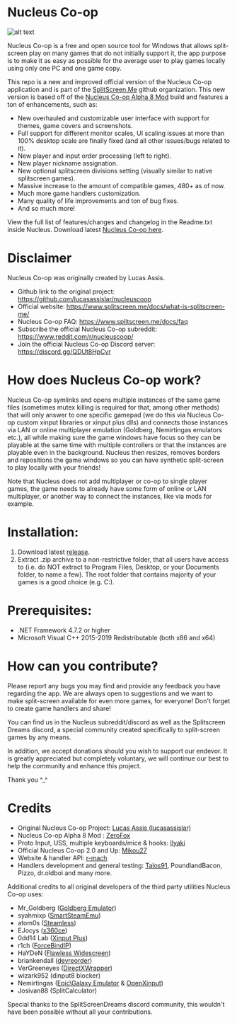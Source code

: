 # Nucleus Co-op 

![alt text](https://github.com/SplitScreen-Me/splitscreenme-www/blob/master/static/img/hknucleus.png?raw=true)

Nucleus Co-op is a free and open source tool for Windows that allows split-screen play on many games that do not initially support it, the app purpose is to make it as easy as possible for the average user to play games locally using only one PC and one game copy. 

This repo is a new and improved official version of the Nucleus Co-op application and is part of the [SplitScreen.Me](https://www.splitscreen.me/docs/what-is-splitscreen-me) github organization. This new version is based off of the [Nucleus Co-op Alpha 8 Mod](https://github.com/ZeroFox5866/nucleuscoop) build and features a ton of enhancements, such as:

- New overhauled and customizable user interface with support for themes, game covers and screenshots.
- Full support for different monitor scales, UI scaling issues at more than 100% desktop scale are finally fixed (and all other issues/bugs related to it).
- New player and input order processing (left to right).
- New player nickname assignation.
- New optional splitscreen divisions setting (visually  similar to native splitscreen games).
- Massive increase to the amount of compatible games, 480+ as of now.
- Much more game handlers customization.
- Many quality of life improvements and ton of bug fixes.
- And so much more!

View the full list of features/changes and changelog in the Readme.txt inside Nucleus. Download latest [Nucleus Co-op here](https://github.com/SplitScreen-Me/splitscreenme-nucleus/releases). 

# Disclaimer
Nucleus Co-op was originally created by Lucas Assis.

- Github link to the original project: https://github.com/lucasassislar/nucleuscoop
- Official website: https://www.splitscreen.me/docs/what-is-splitscreen-me/
- Nucleus Co-op FAQ: https://www.splitscreen.me/docs/faq
- Subscribe the official Nucleus Co-op subreddit: https://www.reddit.com/r/nucleuscoop/ 
- Join the official Nucleus Co-op Discord server: https://discord.gg/QDUt8HpCvr

# How does Nucleus Co-op work?
Nucleus Co-op symlinks and opens multiple instances of the same game files (sometimes mutex killing is required for that, among other methods) that will only answer to one specific gamepad (we do this via Nucleus Co-op custom xinput libraries or xinput plus dlls) and connects those instances via LAN or online multiplayer emulation (Goldberg, Nemirtingas emulators etc.), all while making sure the game windows have focus so they can be playable at the same time with multiple controllers or that the instances are playable even in the background. Nucleus then resizes, removes borders and repositions the game windows so you can have synthetic split-screen to play locally with your friends!

Note that Nucleus does not add multiplayer or co-op to single player games, the game needs to already have some form of online or LAN multiplayer, or another way to connect the instances, like via mods for example.

# Installation:
1. Download latest [release](https://github.com/SplitScreen-Me/splitscreenme-nucleus/releases). 
2. Extract .zip archive to a non-restrictive folder, that all users have access to (i.e. do NOT extract to Program Files, Desktop, or your Documents folder, to name a few). The root folder that contains majority of your games is a good choice (e.g. C:\).

# Prerequisites:
- .NET Framework 4.7.2 or higher  
- Microsoft Visual C++ 2015-2019 Redistributable (both x86 and x64)

# How can you contribute?
Please report any bugs you may find and provide any feedback you have regarding the app. We are always open to suggestions and we want to make split-screen available for even more games, for everyone! Don't forget to create game handlers and share!

You can find us in the Nucleus subreddit/discord as well as the Splitscreen Dreams discord, a special community created specifically to split-screen games by any means.

In addition, we accept donations should you wish to support our endevor. It is greatly appreciated but completely voluntary, we will continue our best to help the community and enhance this project.

Thank you ^_^

# Credits
- Original Nucleus Co-op Project: [Lucas Assis (lucasassislar)](https://github.com/lucasassislar)  
- Nucleus Co-op Alpha 8 Mod : [ZeroFox](https://github.com/ZeroFox5866)  
- Proto Input, USS, multiple keyboards/mice & hooks: [Ilyaki](https://github.com/Ilyaki)  
- Official Nucleus Co-op 2.0 and Up: [Mikou27](https://github.com/Mikou27) 
- Website & handler API: [r-mach](https://github.com/r-mach)  
- Handlers development and general testing: [Talos91](https://github.com/Talos910), PoundlandBacon, Pizzo, dr.oldboi and many more.
  
Additional credits to all original developers of the third party utilities Nucleus Co-op uses:
- Mr_Goldberg ([Goldberg Emulator](https://gitlab.com/Mr_Goldberg/goldberg_emulator))
- syahmixp ([SmartSteamEmu](https://github.com/MAXBURAOT/SmartSteamEmu))
- atom0s ([Steamless](https://github.com/atom0s/Steamless))
- EJocys ([x360ce](https://github.com/x360ce/x360ce))
- 0dd14 Lab ([Xinput Plus](https://sites.google.com/site/0dd14lab/xinput-plus))
- r1ch ([ForceBindIP](https://r1ch.net/projects/forcebindip))
- HaYDeN ([Flawless Widescreen](https://www.flawlesswidescreen.org/))
- briankendall ([devreorder](https://github.com/briankendall/devreorder))
- VerGreeneyes ([DirectXWrapper](https://community.pcgamingwiki.com/files/file/87-the-bards-tale-2005-windowed-mode/))
- wizark952 (dinput8 blocker)
- Nemirtingas ([Epic\Galaxy Emulator](https://gitlab.com/Nemirtingas) & [OpenXinput](https://github.com/Nemirtingas/OpenXinput))
- Josivan88 (SplitCalculator)

Special thanks to the SplitScreenDreams discord community, this wouldn't have been possible without all your contributions.

